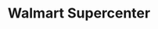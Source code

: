 ---
title: "Walmart Supercenter"
url: /greensboro/walmart-supercenter-battleground-avenue/
shop: Supermarkt
---